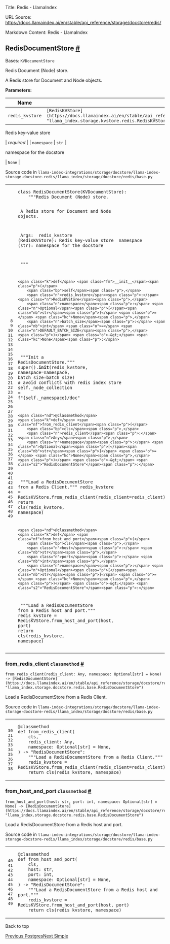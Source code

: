 Title: Redis - LlamaIndex

URL Source: https://docs.llamaindex.ai/en/stable/api_reference/storage/docstore/redis/

Markdown Content:
Redis - LlamaIndex


RedisDocumentStore [#](https://docs.llamaindex.ai/en/stable/api_reference/storage/docstore/redis/#llama_index.storage.docstore.redis.RedisDocumentStore "Permanent link")
-------------------------------------------------------------------------------------------------------------------------------------------------------------------------

Bases: `KVDocumentStore`

Redis Document (Node) store.

A Redis store for Document and Node objects.

**Parameters:**

| Name | Type | Description | Default |
| --- | --- | --- | --- |
| `redis_kvstore` | `[RedisKVStore](https://docs.llamaindex.ai/en/stable/api_reference/storage/kvstore/redis/#llama_index.storage.kvstore.redis.RedisKVStore "llama_index.storage.kvstore.redis.RedisKVStore")` | 
Redis key-value store



 | _required_ |
| `namespace` | `str` | 

namespace for the docstore



 | `None` |

Source code in `llama-index-integrations/storage/docstore/llama-index-storage-docstore-redis/llama_index/storage/docstore/redis/base.py`

<table class="highlighttable"><tbody><tr><td class="linenos"><div class="linenodiv"><pre><span></span><span class="normal"> 8</span>
<span class="normal"> 9</span>
<span class="normal">10</span>
<span class="normal">11</span>
<span class="normal">12</span>
<span class="normal">13</span>
<span class="normal">14</span>
<span class="normal">15</span>
<span class="normal">16</span>
<span class="normal">17</span>
<span class="normal">18</span>
<span class="normal">19</span>
<span class="normal">20</span>
<span class="normal">21</span>
<span class="normal">22</span>
<span class="normal">23</span>
<span class="normal">24</span>
<span class="normal">25</span>
<span class="normal">26</span>
<span class="normal">27</span>
<span class="normal">28</span>
<span class="normal">29</span>
<span class="normal">30</span>
<span class="normal">31</span>
<span class="normal">32</span>
<span class="normal">33</span>
<span class="normal">34</span>
<span class="normal">35</span>
<span class="normal">36</span>
<span class="normal">37</span>
<span class="normal">38</span>
<span class="normal">39</span>
<span class="normal">40</span>
<span class="normal">41</span>
<span class="normal">42</span>
<span class="normal">43</span>
<span class="normal">44</span>
<span class="normal">45</span>
<span class="normal">46</span>
<span class="normal">47</span>
<span class="normal">48</span>
<span class="normal">49</span></pre></div></td><td class="code"><div><pre><span></span><code><span class="k">class</span> <span class="nc">RedisDocumentStore</span><span class="p">(</span><span class="n">KVDocumentStore</span><span class="p">):</span>
<span class="w">    </span><span class="sd">"""Redis Document (Node) store.</span>

<span class="sd">    A Redis store for Document and Node objects.</span>

<span class="sd">    Args:</span>
<span class="sd">        redis_kvstore (RedisKVStore): Redis key-value store</span>
<span class="sd">        namespace (str): namespace for the docstore</span>

<span class="sd">    """</span>

    <span class="k">def</span> <span class="fm">__init__</span><span class="p">(</span>
        <span class="bp">self</span><span class="p">,</span>
        <span class="n">redis_kvstore</span><span class="p">:</span> <span class="n">RedisKVStore</span><span class="p">,</span>
        <span class="n">namespace</span><span class="p">:</span> <span class="n">Optional</span><span class="p">[</span><span class="nb">str</span><span class="p">]</span> <span class="o">=</span> <span class="kc">None</span><span class="p">,</span>
        <span class="n">batch_size</span><span class="p">:</span> <span class="nb">int</span> <span class="o">=</span> <span class="n">DEFAULT_BATCH_SIZE</span><span class="p">,</span>
    <span class="p">)</span> <span class="o">-&gt;</span> <span class="kc">None</span><span class="p">:</span>
<span class="w">        </span><span class="sd">"""Init a RedisDocumentStore."""</span>
        <span class="nb">super</span><span class="p">()</span><span class="o">.</span><span class="fm">__init__</span><span class="p">(</span><span class="n">redis_kvstore</span><span class="p">,</span> <span class="n">namespace</span><span class="o">=</span><span class="n">namespace</span><span class="p">,</span> <span class="n">batch_size</span><span class="o">=</span><span class="n">batch_size</span><span class="p">)</span>
        <span class="c1"># avoid conflicts with redis index store</span>
        <span class="bp">self</span><span class="o">.</span><span class="n">_node_collection</span> <span class="o">=</span> <span class="sa">f</span><span class="s2">"</span><span class="si">{</span><span class="bp">self</span><span class="o">.</span><span class="n">_namespace</span><span class="si">}</span><span class="s2">/doc"</span>

    <span class="nd">@classmethod</span>
    <span class="k">def</span> <span class="nf">from_redis_client</span><span class="p">(</span>
        <span class="bp">cls</span><span class="p">,</span>
        <span class="n">redis_client</span><span class="p">:</span> <span class="n">Any</span><span class="p">,</span>
        <span class="n">namespace</span><span class="p">:</span> <span class="n">Optional</span><span class="p">[</span><span class="nb">str</span><span class="p">]</span> <span class="o">=</span> <span class="kc">None</span><span class="p">,</span>
    <span class="p">)</span> <span class="o">-&gt;</span> <span class="s2">"RedisDocumentStore"</span><span class="p">:</span>
<span class="w">        </span><span class="sd">"""Load a RedisDocumentStore from a Redis Client."""</span>
        <span class="n">redis_kvstore</span> <span class="o">=</span> <span class="n">RedisKVStore</span><span class="o">.</span><span class="n">from_redis_client</span><span class="p">(</span><span class="n">redis_client</span><span class="o">=</span><span class="n">redis_client</span><span class="p">)</span>
        <span class="k">return</span> <span class="bp">cls</span><span class="p">(</span><span class="n">redis_kvstore</span><span class="p">,</span> <span class="n">namespace</span><span class="p">)</span>

    <span class="nd">@classmethod</span>
    <span class="k">def</span> <span class="nf">from_host_and_port</span><span class="p">(</span>
        <span class="bp">cls</span><span class="p">,</span>
        <span class="n">host</span><span class="p">:</span> <span class="nb">str</span><span class="p">,</span>
        <span class="n">port</span><span class="p">:</span> <span class="nb">int</span><span class="p">,</span>
        <span class="n">namespace</span><span class="p">:</span> <span class="n">Optional</span><span class="p">[</span><span class="nb">str</span><span class="p">]</span> <span class="o">=</span> <span class="kc">None</span><span class="p">,</span>
    <span class="p">)</span> <span class="o">-&gt;</span> <span class="s2">"RedisDocumentStore"</span><span class="p">:</span>
<span class="w">        </span><span class="sd">"""Load a RedisDocumentStore from a Redis host and port."""</span>
        <span class="n">redis_kvstore</span> <span class="o">=</span> <span class="n">RedisKVStore</span><span class="o">.</span><span class="n">from_host_and_port</span><span class="p">(</span><span class="n">host</span><span class="p">,</span> <span class="n">port</span><span class="p">)</span>
        <span class="k">return</span> <span class="bp">cls</span><span class="p">(</span><span class="n">redis_kvstore</span><span class="p">,</span> <span class="n">namespace</span><span class="p">)</span>
</code></pre></div></td></tr></tbody></table>

### from\_redis\_client `classmethod` [#](https://docs.llamaindex.ai/en/stable/api_reference/storage/docstore/redis/#llama_index.storage.docstore.redis.RedisDocumentStore.from_redis_client "Permanent link")

```
from_redis_client(redis_client: Any, namespace: Optional[str] = None) -> [RedisDocumentStore](https://docs.llamaindex.ai/en/stable/api_reference/storage/docstore/redis/#llama_index.storage.docstore.redis.RedisDocumentStore "llama_index.storage.docstore.redis.base.RedisDocumentStore")
```

Load a RedisDocumentStore from a Redis Client.

Source code in `llama-index-integrations/storage/docstore/llama-index-storage-docstore-redis/llama_index/storage/docstore/redis/base.py`

<table class="highlighttable"><tbody><tr><td class="linenos"><div class="linenodiv"><pre><span></span><span class="normal">30</span>
<span class="normal">31</span>
<span class="normal">32</span>
<span class="normal">33</span>
<span class="normal">34</span>
<span class="normal">35</span>
<span class="normal">36</span>
<span class="normal">37</span>
<span class="normal">38</span></pre></div></td><td class="code"><div><pre><span></span><code><span class="nd">@classmethod</span>
<span class="k">def</span> <span class="nf">from_redis_client</span><span class="p">(</span>
    <span class="bp">cls</span><span class="p">,</span>
    <span class="n">redis_client</span><span class="p">:</span> <span class="n">Any</span><span class="p">,</span>
    <span class="n">namespace</span><span class="p">:</span> <span class="n">Optional</span><span class="p">[</span><span class="nb">str</span><span class="p">]</span> <span class="o">=</span> <span class="kc">None</span><span class="p">,</span>
<span class="p">)</span> <span class="o">-&gt;</span> <span class="s2">"RedisDocumentStore"</span><span class="p">:</span>
<span class="w">    </span><span class="sd">"""Load a RedisDocumentStore from a Redis Client."""</span>
    <span class="n">redis_kvstore</span> <span class="o">=</span> <span class="n">RedisKVStore</span><span class="o">.</span><span class="n">from_redis_client</span><span class="p">(</span><span class="n">redis_client</span><span class="o">=</span><span class="n">redis_client</span><span class="p">)</span>
    <span class="k">return</span> <span class="bp">cls</span><span class="p">(</span><span class="n">redis_kvstore</span><span class="p">,</span> <span class="n">namespace</span><span class="p">)</span>
</code></pre></div></td></tr></tbody></table>

### from\_host\_and\_port `classmethod` [#](https://docs.llamaindex.ai/en/stable/api_reference/storage/docstore/redis/#llama_index.storage.docstore.redis.RedisDocumentStore.from_host_and_port "Permanent link")

```
from_host_and_port(host: str, port: int, namespace: Optional[str] = None) -> [RedisDocumentStore](https://docs.llamaindex.ai/en/stable/api_reference/storage/docstore/redis/#llama_index.storage.docstore.redis.RedisDocumentStore "llama_index.storage.docstore.redis.base.RedisDocumentStore")
```

Load a RedisDocumentStore from a Redis host and port.

Source code in `llama-index-integrations/storage/docstore/llama-index-storage-docstore-redis/llama_index/storage/docstore/redis/base.py`

<table class="highlighttable"><tbody><tr><td class="linenos"><div class="linenodiv"><pre><span></span><span class="normal">40</span>
<span class="normal">41</span>
<span class="normal">42</span>
<span class="normal">43</span>
<span class="normal">44</span>
<span class="normal">45</span>
<span class="normal">46</span>
<span class="normal">47</span>
<span class="normal">48</span>
<span class="normal">49</span></pre></div></td><td class="code"><div><pre><span></span><code><span class="nd">@classmethod</span>
<span class="k">def</span> <span class="nf">from_host_and_port</span><span class="p">(</span>
    <span class="bp">cls</span><span class="p">,</span>
    <span class="n">host</span><span class="p">:</span> <span class="nb">str</span><span class="p">,</span>
    <span class="n">port</span><span class="p">:</span> <span class="nb">int</span><span class="p">,</span>
    <span class="n">namespace</span><span class="p">:</span> <span class="n">Optional</span><span class="p">[</span><span class="nb">str</span><span class="p">]</span> <span class="o">=</span> <span class="kc">None</span><span class="p">,</span>
<span class="p">)</span> <span class="o">-&gt;</span> <span class="s2">"RedisDocumentStore"</span><span class="p">:</span>
<span class="w">    </span><span class="sd">"""Load a RedisDocumentStore from a Redis host and port."""</span>
    <span class="n">redis_kvstore</span> <span class="o">=</span> <span class="n">RedisKVStore</span><span class="o">.</span><span class="n">from_host_and_port</span><span class="p">(</span><span class="n">host</span><span class="p">,</span> <span class="n">port</span><span class="p">)</span>
    <span class="k">return</span> <span class="bp">cls</span><span class="p">(</span><span class="n">redis_kvstore</span><span class="p">,</span> <span class="n">namespace</span><span class="p">)</span>
</code></pre></div></td></tr></tbody></table>

Back to top

[Previous Postgres](https://docs.llamaindex.ai/en/stable/api_reference/storage/docstore/postgres/)[Next Simple](https://docs.llamaindex.ai/en/stable/api_reference/storage/docstore/simple/)
